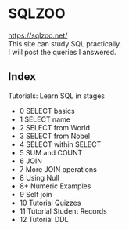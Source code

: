 # SQLZOO

https://sqlzoo.net/  
This site can study SQL practically.  
I will post the queries I answered.


## Index
Tutorials: Learn SQL in stages
- 0 SELECT basics
- 1 SELECT name
- 2 SELECT from World
- 3 SELECT from Nobel
- 4 SELECT within SELECT
- 5 SUM and COUNT
- 6 JOIN
- 7 More JOIN operations
- 8 Using Null
- 8+ Numeric Examples
- 9 Self join
- 10 Tutorial Quizzes
- 11 Tutorial Student Records
- 12 Tutorial DDL
